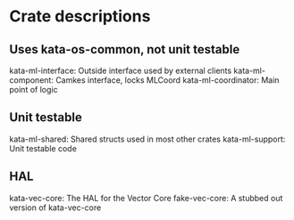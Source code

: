 # Crate descriptions

## Uses kata-os-common, not unit testable

kata-ml-interface: Outside interface used by external clients
kata-ml-component: Camkes interface, locks MLCoord
kata-ml-coordinator: Main point of logic

## Unit testable

kata-ml-shared: Shared structs used in most other crates
kata-ml-support: Unit testable code

## HAL

kata-vec-core: The HAL for the Vector Core
fake-vec-core: A stubbed out version of kata-vec-core
